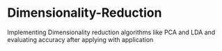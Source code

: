 # Dimensionality-Reduction
Implementing Dimensionality reduction algorithms like PCA and LDA and evaluating accuracy after applying with application
